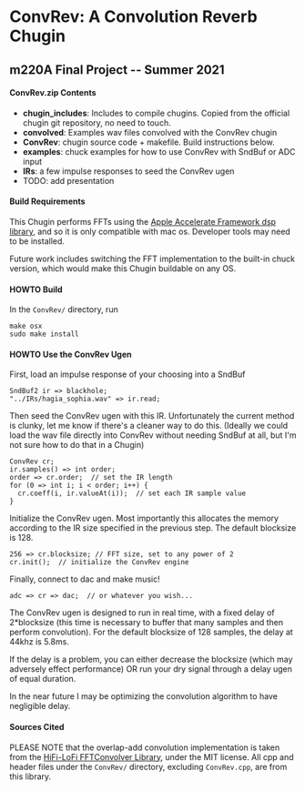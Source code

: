 # ConvRev: A Convolution Reverb Chugin

## m220A Final Project -- Summer 2021

#### ConvRev.zip Contents

- __chugin_includes__: Includes to compile chugins. Copied from the official chugin git repository, no need to touch.
- __convolved__: Examples wav files convolved with the ConvRev chugin
- __ConvRev__: chugin source code + makefile. Build instructions below.
- __examples__: chuck examples for how to use ConvRev with SndBuf or ADC input
- __IRs__: a few impulse responses to seed the ConvRev ugen
- TODO: add presentation

#### Build Requirements

This Chugin performs FFTs using the [Apple Accelerate Framework dsp library](https://developer.apple.com/documentation/accelerate/vdsp), and so it is only compatible with mac os. Developer tools may need to be installed.

Future work includes switching the FFT implementation to the built-in chuck version, which would make this Chugin buildable on any OS.


#### HOWTO Build

In the `ConvRev/` directory, run

```
make osx
sudo make install
```

#### HOWTO Use the ConvRev Ugen

First, load an impulse response of your choosing into a SndBuf

```
SndBuf2 ir => blackhole;
"../IRs/hagia_sophia.wav" => ir.read;
```

Then seed the ConvRev ugen with this IR. Unfortunately the current method is clunky, let me know if there's a cleaner way to do this. (Ideally we could load the wav file directly into ConvRev without needing SndBuf at all, but I'm not sure how to do that in a Chugin)

```
ConvRev cr;
ir.samples() => int order;
order => cr.order;  // set the IR length
for (0 => int i; i < order; i++) {
  cr.coeff(i, ir.valueAt(i));  // set each IR sample value
}
```

Initialize the ConvRev ugen. Most importantly this allocates the memory according to the IR size specified in the previous step. The default blocksize is 128.

```
256 => cr.blocksize; // FFT size, set to any power of 2
cr.init();  // initialize the ConvRev engine
```

Finally, connect to dac and make music!

```
adc => cr => dac;  // or whatever you wish...
```

The ConvRev ugen is designed to run in real time, with a fixed delay of 2*blocksize (this time is necessary to buffer that many samples and then perform convolution). For the default blocksize of 128 samples, the delay at 44khz is 5.8ms.

If the delay is a problem, you can either decrease the blocksize (which may adversely effect performance) OR run your dry signal through a delay ugen of equal duration.

In the near future I may be optimizing the convolution algorithm to have negligible delay.

#### Sources Cited

PLEASE NOTE that the overlap-add convolution implementation is taken from the [HiFi-LoFi FFTConvolver Library](https://github.com/HiFi-LoFi/FFTConvolver), under the MIT license. All cpp and header files under the `ConvRev/` directory, excluding `ConvRev.cpp`, are from this library.
